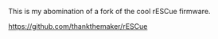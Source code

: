 This is my abomination of a fork of the cool rESCue firmware. 

https://github.com/thankthemaker/rESCue

